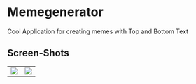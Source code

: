 # Memegenerator

 Cool Application for creating memes with Top and Bottom Text
 
 
 Screen-Shots
--------------
 
 <table>
    <tr>
     <td><img src="https://cloud.githubusercontent.com/assets/22375731/24271554/9bbe20ac-103f-11e7-8604-37a514211031.png"></td>
     <td><img src="https://cloud.githubusercontent.com/assets/22375731/24271555/9bc2704e-103f-11e7-8eb3-6827d8da1c9d.png"></td>
    </tr>
  </table>
 

